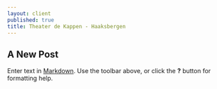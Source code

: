 ```yaml
---
layout: client
published: true
title: Theater de Kappen - Haaksbergen
---
```

## A New Post

Enter text in [Markdown](http://daringfireball.net/projects/markdown/). Use the toolbar above, or click the **?** button for formatting help.
